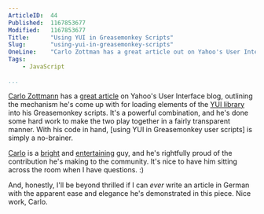 ```yaml
---
ArticleID:  44
Published:  1167853677
Modified:   1167853677
Title:      "Using YUI in Greasemonkey Scripts"
Slug:       "using-yui-in-greasemonkey-scripts"
OneLine:    "Carlo Zottman has a great article out on Yahoo's User Interface blog.  Nice work!"
Tags:       
    - JavaScript

...
```

[Carlo Zottmann][carlo] has a [great article][article] on Yahoo's User Interface blog, outlining the mechanism he's come up with for loading elements of the [YUI library][yui] into his Greasemonkey scripts.  It's a powerful combination, and he's done some hard work to make the two play together in a fairly transparent manner.  With his code in hand, [using YUI in Greasemonkey user scripts] is simply a no-brainer.

[Carlo][] is a [bright][] and [entertaining][] guy, and he's rightfully proud of the contribution he's making to the community.  It's nice to have him sitting across the room when I have questions.  :)

And, honestly, I'll be beyond thrilled if I can _ever_ write an article in German with the apparent ease and elegance he's demonstrated in this piece.  Nice work, Carlo.  

[carlo]: http://carlo.zottmann.org/ "Carlo Zottmann"
[article]: http://yuiblog.com/blog/2007/01/03/yui-greasemonkey/ "Yahoo! User Interface Blog: 'Using YUI in Greasemonkey Scripts'"
[yui]: http://developer.yahoo.com/yui/ "Yahoo! UI Library"
[bright]: http://flickr.com/photos/mikewest/303440851/ "Carlo's a deep thinker"
[entertaining]: http://flickr.com/photos/mikewest/322188106/ "We work (very) closely together in the Munich office."